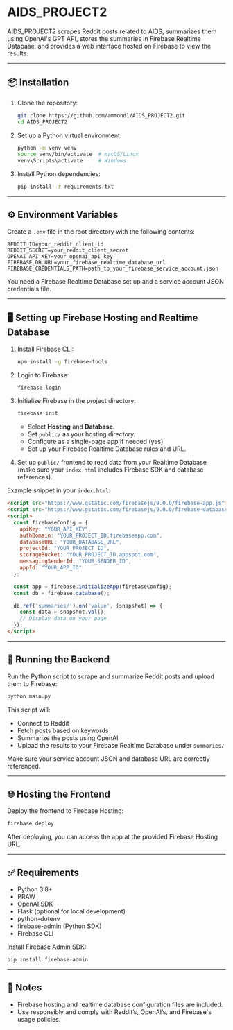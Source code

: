
# AIDS_PROJECT2

AIDS_PROJECT2 scrapes Reddit posts related to AIDS, summarizes them using OpenAI's GPT API, stores the summaries in Firebase Realtime Database, and provides a web interface hosted on Firebase to view the results.

---

## 📦 Installation

1. Clone the repository:

   ```bash
   git clone https://github.com/ammond1/AIDS_PROJECT2.git
   cd AIDS_PROJECT2
   ```

2. Set up a Python virtual environment:

   ```bash
   python -m venv venv
   source venv/bin/activate  # macOS/Linux
   venv\Scripts\activate     # Windows
   ```

3. Install Python dependencies:

   ```bash
   pip install -r requirements.txt
   ```

---

## ⚙️ Environment Variables

Create a `.env` file in the root directory with the following contents:

```
REDDIT_ID=your_reddit_client_id
REDDIT_SECRET=your_reddit_client_secret
OPENAI_API_KEY=your_openai_api_key
FIREBASE_DB_URL=your_firebase_realtime_database_url
FIREBASE_CREDENTIALS_PATH=path_to_your_firebase_service_account.json
```

You need a Firebase Realtime Database set up and a service account JSON credentials file.

---

## 🖥️ Setting up Firebase Hosting and Realtime Database

1. Install Firebase CLI:

   ```bash
   npm install -g firebase-tools
   ```

2. Login to Firebase:

   ```bash
   firebase login
   ```

3. Initialize Firebase in the project directory:

   ```bash
   firebase init
   ```

   - Select **Hosting** and **Database**.
   - Set `public/` as your hosting directory.
   - Configure as a single-page app if needed (yes).
   - Set up your Firebase Realtime Database rules and URL.

4. Set up `public/` frontend to read data from your Realtime Database (make sure your `index.html` includes Firebase SDK and database references).

Example snippet in your `index.html`:

```html
<script src="https://www.gstatic.com/firebasejs/9.0.0/firebase-app.js"></script>
<script src="https://www.gstatic.com/firebasejs/9.0.0/firebase-database.js"></script>
<script>
  const firebaseConfig = {
    apiKey: "YOUR_API_KEY",
    authDomain: "YOUR_PROJECT_ID.firebaseapp.com",
    databaseURL: "YOUR_DATABASE_URL",
    projectId: "YOUR_PROJECT_ID",
    storageBucket: "YOUR_PROJECT_ID.appspot.com",
    messagingSenderId: "YOUR_SENDER_ID",
    appId: "YOUR_APP_ID"
  };

  const app = firebase.initializeApp(firebaseConfig);
  const db = firebase.database();

  db.ref('summaries/').on('value', (snapshot) => {
    const data = snapshot.val();
    // Display data on your page
  });
</script>
```

---

## 🧠 Running the Backend

Run the Python script to scrape and summarize Reddit posts and upload them to Firebase:

```bash
python main.py
```

This script will:
- Connect to Reddit
- Fetch posts based on keywords
- Summarize the posts using OpenAI
- Upload the results to your Firebase Realtime Database under `summaries/`

Make sure your service account JSON and database URL are correctly referenced.

---

## 🌐 Hosting the Frontend

Deploy the frontend to Firebase Hosting:

```bash
firebase deploy
```

After deploying, you can access the app at the provided Firebase Hosting URL.

---

## ✅ Requirements

- Python 3.8+
- PRAW
- OpenAI SDK
- Flask (optional for local development)
- python-dotenv
- firebase-admin (Python SDK)
- Firebase CLI

Install Firebase Admin SDK:

```bash
pip install firebase-admin
```

---

## 📌 Notes

- Firebase hosting and realtime database configuration files are included.
- Use responsibly and comply with Reddit’s, OpenAI’s, and Firebase's usage policies.
